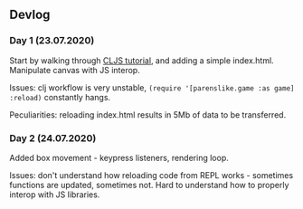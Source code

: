 ## Devlog

### Day 1 (23.07.2020)

Start by walking through [CLJS tutorial](https://clojurescript.org/guides/quick-start), and adding a simple index.html.
Manipulate canvas with JS interop.

Issues: clj workflow is very unstable, `(require '[parenslike.game :as game] :reload)` constantly hangs.

Peculiarities: reloading index.html results in 5Mb of data to be transferred.

### Day 2 (24.07.2020)

Added box movement - keypress listeners, rendering loop.

Issues: don't understand how reloading code from REPL works - sometimes functions are updated, sometimes not. Hard to understand how to properly interop with JS libraries.
